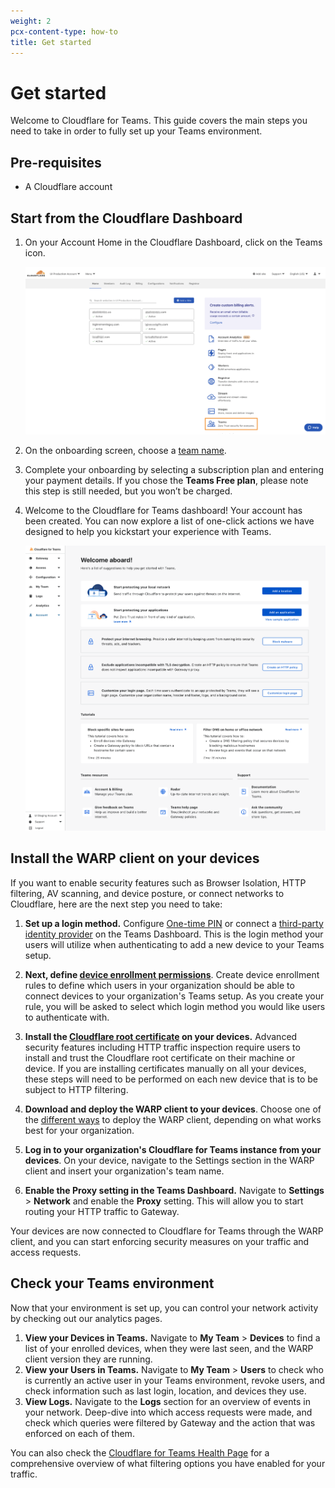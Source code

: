 ```yaml
---
weight: 2
pcx-content-type: how-to
title: Get started
---
```


# Get started

Welcome to Cloudflare for Teams. This guide covers the main steps you need to take in order to fully set up your Teams environment.

## Pre-requisites

- A Cloudflare account

## Start from the Cloudflare Dashboard

1. On your Account Home in the Cloudflare Dashboard, click on the Teams icon.

   ![Cloudflare Dashboard Account Home](../static/documentation/quickstart/cloudflare-dashboard.png)

2. On the onboarding screen, choose a [team name](/glossary#team-name).

3. Complete your onboarding by selecting a subscription plan and entering your payment details. If you chose the **Teams Free plan**, please note this step is still needed, but you won’t be charged.

4. Welcome to the Cloudflare for Teams dashboard! Your account has been created. You can now explore a list of one-click actions we have designed to help you kickstart your experience with Teams.

   ![Cloudflare for Teams Dashboard Home](../static/documentation/quickstart/quickstart.png)

## Install the WARP client on your devices

If you want to enable security features such as Browser Isolation, HTTP filtering, AV scanning, and device posture, or connect networks to Cloudflare, here are the next step you need to take:

1. **Set up a login method.** Configure [One-time PIN](/identity/one-time-pin) or connect a [third-party identity provider](/identity/idp-integration) on the Teams Dashboard. This is the login method your users will utilize when authenticating to add a new device to your Teams setup.

1. **Next, define [device enrollment permissions](/connections/connect-devices/warp/warp-settings#device-enrollment-permissions)**. Create device enrollment rules to define which users in your organization should be able to connect devices to your organization's Teams setup. As you create your rule, you will be asked to select which login method you would like users to authenticate with.

1. **Install the [Cloudflare root certificate](/connections/connect-devices/warp/install-cloudflare-cert) on your devices.** Advanced security features including HTTP traffic inspection require users to install and trust the Cloudflare root certificate on their machine or device. If you are installing certificates manually on all your devices, these steps will need to be performed on each new device that is to be subject to HTTP filtering.

1. **Download and deploy the WARP client to your devices**. Choose one of the [different ways](/connections/connect-devices/warp/deployment) to deploy the WARP client, depending on what works best for your organization.

1. **Log in to your organization's Cloudflare for Teams instance from your devices**. On your device, navigate to the Settings section in the WARP client and insert your organization's team name.

1. **Enable the Proxy setting in the Teams Dashboard.** Navigate to **Settings** > **Network** and enable the **Proxy** setting. This will allow you to start routing your HTTP traffic to Gateway.

Your devices are now connected to Cloudflare for Teams through the WARP client, and you can start enforcing security measures on your traffic and access requests.

## Check your Teams environment

Now that your environment is set up, you can control your network activity by checking out our analytics pages.

1. **View your Devices in Teams.** Navigate to **My Team** > **Devices** to find a list of your enrolled devices, when they were last seen, and the WARP client version they are running.
1. **View your Users in Teams.** Navigate to **My Team** > **Users** to check who is currently an active user in your Teams environment, revoke users, and check information such as last login, location, and devices they use.
1. **View Logs.** Navigate to the **Logs** section for an overview of events in your network. Deep-dive into which access requests were made, and check which queries were filtered by Gateway and the action that was enforced on each of them.

You can also check the [Cloudflare for Teams Health Page](https://help.teams.cloudflare.com/) for a comprehensive overview of what filtering options you have enabled for your traffic.